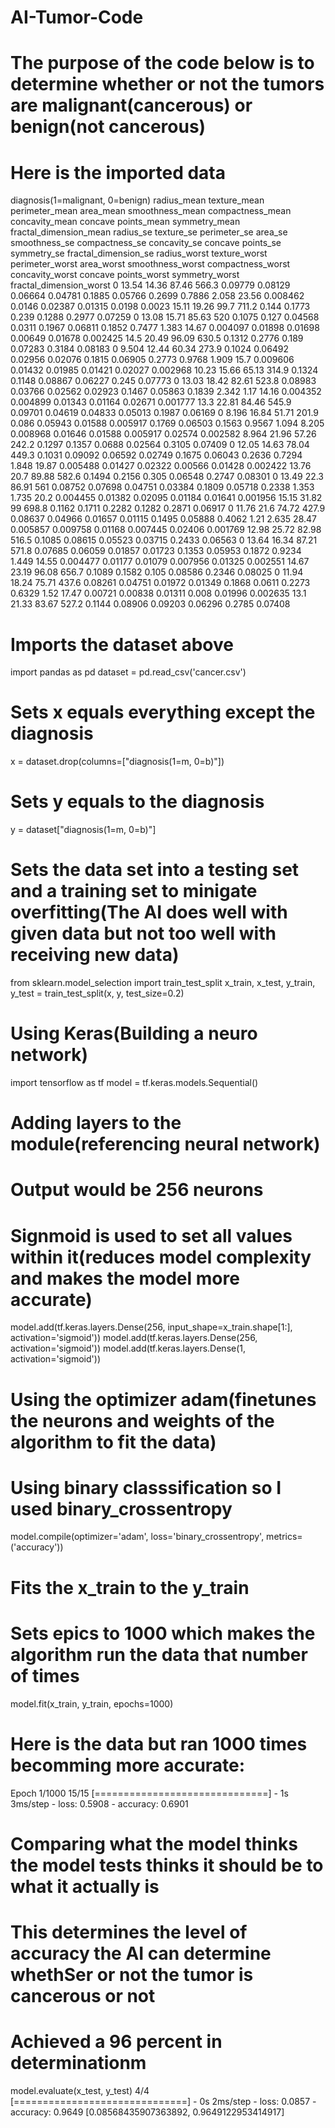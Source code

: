# AI-Tumor-Code
# The purpose of the code below is to determine whether or not the tumors are malignant(cancerous) or benign(not cancerous)
# Here is the imported data
diagnosis(1=malignant, 0=benign)	radius_mean	texture_mean	perimeter_mean	area_mean	smoothness_mean	compactness_mean	concavity_mean	concave points_mean	symmetry_mean	fractal_dimension_mean	radius_se	texture_se	perimeter_se	area_se	smoothness_se	compactness_se	concavity_se	concave points_se	symmetry_se	fractal_dimension_se	radius_worst	texture_worst	perimeter_worst	area_worst	smoothness_worst	compactness_worst	concavity_worst	concave points_worst	symmetry_worst	fractal_dimension_worst
0	13.54	14.36	87.46	566.3	0.09779	0.08129	0.06664	0.04781	0.1885	0.05766	0.2699	0.7886	2.058	23.56	0.008462	0.0146	0.02387	0.01315	0.0198	0.0023	15.11	19.26	99.7	711.2	0.144	0.1773	0.239	0.1288	0.2977	0.07259
0	13.08	15.71	85.63	520	0.1075	0.127	0.04568	0.0311	0.1967	0.06811	0.1852	0.7477	1.383	14.67	0.004097	0.01898	0.01698	0.00649	0.01678	0.002425	14.5	20.49	96.09	630.5	0.1312	0.2776	0.189	0.07283	0.3184	0.08183
0	9.504	12.44	60.34	273.9	0.1024	0.06492	0.02956	0.02076	0.1815	0.06905	0.2773	0.9768	1.909	15.7	0.009606	0.01432	0.01985	0.01421	0.02027	0.002968	10.23	15.66	65.13	314.9	0.1324	0.1148	0.08867	0.06227	0.245	0.07773
0	13.03	18.42	82.61	523.8	0.08983	0.03766	0.02562	0.02923	0.1467	0.05863	0.1839	2.342	1.17	14.16	0.004352	0.004899	0.01343	0.01164	0.02671	0.001777	13.3	22.81	84.46	545.9	0.09701	0.04619	0.04833	0.05013	0.1987	0.06169
0	8.196	16.84	51.71	201.9	0.086	0.05943	0.01588	0.005917	0.1769	0.06503	0.1563	0.9567	1.094	8.205	0.008968	0.01646	0.01588	0.005917	0.02574	0.002582	8.964	21.96	57.26	242.2	0.1297	0.1357	0.0688	0.02564	0.3105	0.07409
0	12.05	14.63	78.04	449.3	0.1031	0.09092	0.06592	0.02749	0.1675	0.06043	0.2636	0.7294	1.848	19.87	0.005488	0.01427	0.02322	0.00566	0.01428	0.002422	13.76	20.7	89.88	582.6	0.1494	0.2156	0.305	0.06548	0.2747	0.08301
0	13.49	22.3	86.91	561	0.08752	0.07698	0.04751	0.03384	0.1809	0.05718	0.2338	1.353	1.735	20.2	0.004455	0.01382	0.02095	0.01184	0.01641	0.001956	15.15	31.82	99	698.8	0.1162	0.1711	0.2282	0.1282	0.2871	0.06917
0	11.76	21.6	74.72	427.9	0.08637	0.04966	0.01657	0.01115	0.1495	0.05888	0.4062	1.21	2.635	28.47	0.005857	0.009758	0.01168	0.007445	0.02406	0.001769	12.98	25.72	82.98	516.5	0.1085	0.08615	0.05523	0.03715	0.2433	0.06563
0	13.64	16.34	87.21	571.8	0.07685	0.06059	0.01857	0.01723	0.1353	0.05953	0.1872	0.9234	1.449	14.55	0.004477	0.01177	0.01079	0.007956	0.01325	0.002551	14.67	23.19	96.08	656.7	0.1089	0.1582	0.105	0.08586	0.2346	0.08025
0	11.94	18.24	75.71	437.6	0.08261	0.04751	0.01972	0.01349	0.1868	0.0611	0.2273	0.6329	1.52	17.47	0.00721	0.00838	0.01311	0.008	0.01996	0.002635	13.1	21.33	83.67	527.2	0.1144	0.08906	0.09203	0.06296	0.2785	0.07408
# Imports the dataset above
import pandas as pd
dataset = pd.read_csv('cancer.csv')
# Sets x equals everything except the diagnosis 
x = dataset.drop(columns=["diagnosis(1=m, 0=b)"])
# Sets y equals to the diagnosis 
y = dataset["diagnosis(1=m, 0=b)"]
# Sets the data set into a testing set and a training set to minigate overfitting(The AI does well with given data but not too well with receiving new data)
from sklearn.model_selection import train_test_split
x_train, x_test, y_train, y_test = train_test_split(x, y, test_size=0.2)
# Using Keras(Building a neuro network) 
import tensorflow as tf
model = tf.keras.models.Sequential()
# Adding layers to the module(referencing neural network)
# Output would be 256 neurons
# Signmoid is used to set all values within it(reduces model complexity and makes the model more accurate)
model.add(tf.keras.layers.Dense(256, input_shape=x_train.shape[1:], activation='sigmoid'))
model.add(tf.keras.layers.Dense(256, activation='sigmoid'))
model.add(tf.keras.layers.Dense(1, activation='sigmoid'))
# Using the optimizer adam(finetunes the neurons and weights of the algorithm to fit the data)
# Using binary classsification so I used binary_crossentropy 
model.compile(optimizer='adam', loss='binary_crossentropy', metrics=('accuracy'))
# Fits the x_train to the y_train 
# Sets epics to 1000 which makes the algorithm run the data that number of times
model.fit(x_train, y_train, epochs=1000)
# Here is the data but ran 1000 times becomming more accurate: 
Epoch 1/1000 15/15 [==============================] - 1s 3ms/step - loss: 0.5908 - accuracy: 0.6901
# Comparing what the model thinks the model tests thinks it should be to what it actually is 
# This determines the level of accuracy the AI can determine whethSer or not the tumor is cancerous or not
# Achieved a 96 percent in determinationm
model.evaluate(x_test, y_test)
4/4 [==============================] - 0s 2ms/step - loss: 0.0857 - accuracy: 0.9649
[0.08568435907363892, 0.9649122953414917]
